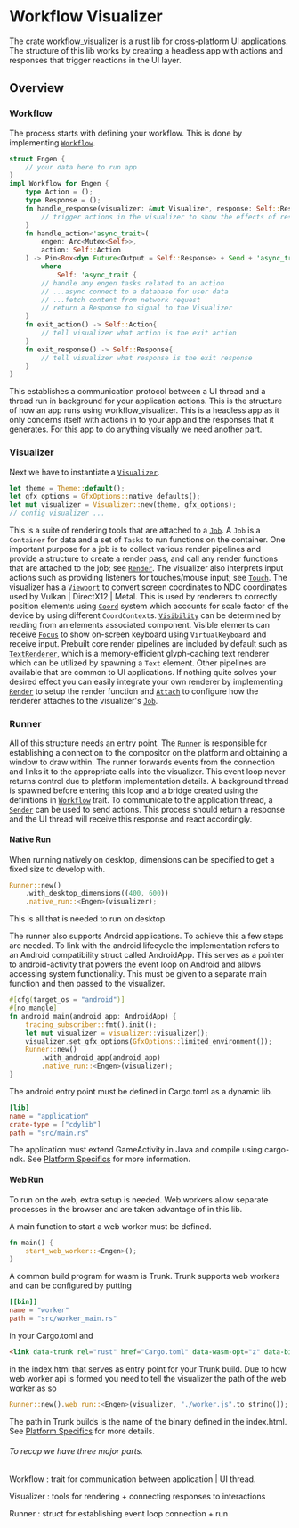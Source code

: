 # Workflow Visualizer

The crate workflow_visualizer is a rust lib for cross-platform UI applications.
The structure of this lib works by creating a headless app with actions and responses
that trigger reactions in the UI layer. 

## Overview

### Workflow

The process starts with defining your workflow. This is done by implementing [`Workflow`](./workflow.md).

```rust 
struct Engen {
    // your data here to run app
}
impl Workflow for Engen {
    type Action = ();
    type Response = ();
    fn handle_response(visualizer: &mut Visualizer, response: Self::Response) {
        // trigger actions in the visualizer to show the effects of responses
    }
    fn handle_action<'async_trait>(
        engen: Arc<Mutex<Self>>,
        action: Self::Action
    ) -> Pin<Box<dyn Future<Output = Self::Response> + Send + 'async_trait>>
        where
            Self: 'async_trait {
        // handle any engen tasks related to an action
        // ...async connect to a database for user data
        // ...fetch content from network request
        // return a Response to signal to the Visualizer
    }
    fn exit_action() -> Self::Action{
        // tell visualizer what action is the exit action 
    }
    fn exit_response() -> Self::Response{
        // tell visualizer what response is the exit response
    }
}
```
This establishes a communication protocol between a UI thread and a thread run in background for
your application actions. This is the structure of how an app runs using workflow_visualizer. 
This is a headless app as it only concerns itself with actions in to your app and the
responses that it generates. For this app to do anything visually we need another part.

### Visualizer 

Next we have to instantiate a [`Visualizer`](visualizer.md).

```rust
let theme = Theme::default();
let gfx_options = GfxOptions::native_defaults();
let mut visualizer = Visualizer::new(theme, gfx_options);
// config visualizer ...
```

This is a suite of rendering tools that are attached to a [`Job`](job.md). A `Job` is a `Container` for data
and a set of `Task`s to run functions on the container. One important purpose for a job is to collect various render pipelines
and provide a structure to create a render pass, and call any render functions that are attached to the job; 
see [`Render`](render.md). The visualizer also interprets input actions
such as providing listeners for touches/mouse input; see [`Touch`](touch.md). The visualizer has
a [`Viewport`](viewport.md) to convert screen coordinates to NDC coordinates used by Vulkan | DirectX12 | Metal.
This is used by renderers to correctly position elements using [`Coord`](coord.md) system which accounts for
scale factor of the device by using different `CoordContext`s. [`Visibility`](visibility.md) can be determined by 
reading from an elements associated component. Visible elements can receive [`Focus`](focus.md) to show
on-screen keyboard using `VirtualKeyboard` and receive input. Prebuilt core render pipelines are included
by default such as [`TextRenderer`](text_renderer.md), which is a memory-efficient glyph-caching text renderer which can be 
utilized by spawning a `Text` element. Other pipelines are available that are common to UI applications. 
If nothing quite solves your desired effect you can easily integrate your own renderer by implementing 
[`Render`](render.md) to setup the render function and [`Attach`](./attach.md) to configure how the renderer attaches to the 
visualizer's [`Job`](job.md).

### Runner

All of this structure needs an entry point. The [`Runner`](./runner.md) is responsible for establishing
a connection to the compositor on the platform and obtaining a window to draw within. The runner forwards events from 
the connection and links it to the appropriate calls into the visualizer. This event loop never returns control due to platform 
implementation details. A background thread is spawned before entering this loop and a bridge created using the definitions 
in [`Workflow`](./workflow.md) trait. To communicate to the application thread, a [`Sender`](./sender.md) can be used to 
send actions. This process should return a response and the UI thread will receive this response and react 
accordingly.

#### Native Run

When running natively on desktop, dimensions can be specified to get a fixed size to develop with.

```rust
Runner::new()
    .with_desktop_dimensions((400, 600))
    .native_run::<Engen>(visualizer);
```

This is all that is needed to run on desktop.

The runner also supports Android applications. To achieve this a few steps are needed.
To link with the android lifecycle the implementation refers to an Android
compatibility struct called AndroidApp. This serves as a pointer to android-activity that powers the event loop on Android and allows
accessing system functionality.
This must be given to a separate main function and then passed to the visualizer.
```rust
#[cfg(target_os = "android")]
#[no_mangle]
fn android_main(android_app: AndroidApp) {
    tracing_subscriber::fmt().init();
    let mut visualizer = visualizer::visualizer();
    visualizer.set_gfx_options(GfxOptions::limited_environment());
    Runner::new()
        .with_android_app(android_app)
        .native_run::<Engen>(visualizer);
}
```
The android entry point must be defined in Cargo.toml as a dynamic lib.
```toml
[lib]
name = "application"
crate-type = ["cdylib"]
path = "src/main.rs"
```
The application must extend GameActivity in Java and compile using cargo-ndk. See [Platform Specifics](./platform_specifics.md) for more information.

#### Web Run 

To run on the web, extra setup is needed. Web workers allow separate processes in the browser and are taken advantage of 
in this lib. 

A main function to start a web worker must be defined.
```rust
fn main() {
    start_web_worker::<Engen>();
}
```
A common build program for wasm is Trunk. Trunk supports web workers and can be configured by putting
```toml
[[bin]]
name = "worker"
path = "src/worker_main.rs"
```
in your Cargo.toml and
```html
<link data-trunk rel="rust" href="Cargo.toml" data-wasm-opt="z" data-bin="worker" data-type="worker" />
```
in the index.html that serves as entry point for your Trunk build. Due to how web worker api is formed you need to
tell the visualizer the path of the web worker as so
```rust
Runner::new().web_run::<Engen>(visualizer, "./worker.js".to_string());
```
The path in Trunk builds is the name of the binary defined in the index.html. See [Platform Specifics](./platform_specifics.md) for more details.

###### To recap we have three major parts.

Workflow
: trait for communication between application | UI thread.

Visualizer
: tools for rendering + connecting responses to interactions

Runner
: struct for establishing event loop connection + run
